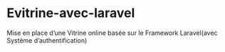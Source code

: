 # Evitrine-avec-laravel
Mise en place d’une Vitrine online basée sur le Framework Laravel(avec Système d’authentification)
